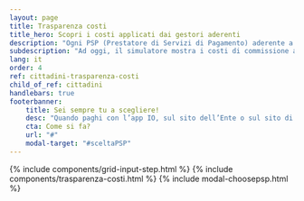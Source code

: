 ```yaml
---
layout: page
title: Trasparenza costi
title_hero: Scopri i costi applicati dai gestori aderenti
description: "Ogni PSP (Prestatore di Servizi di Pagamento) aderente a pagoPA ti permette di effettuare pagamenti su diversi canali e con i metodi a te più comodi. Per una scelta consapevole, consulta i costi applicati da ogni gestore: puoi filtrare per importo, canale e metodo di pagamento."
subdescription: "Ad oggi, il simulatore mostra i costi di commissione applicati dai PSP sui canali gestiti da PagoPA S.p.A., come l'app IO e i pagamenti iniziati dal sito dell'Ente. Nei prossimi aggiornamenti, il simulatore includerà progressivamente anche le commissioni applicate dai PSP sui loro canali."
lang: it
order: 4
ref: cittadini-trasparenza-costi
child_of_ref: cittadini
handlebars: true
footerbanner:
    title: Sei sempre tu a scegliere!
    desc: "Quando paghi con l’app IO, sul sito dell’Ente o sul sito di pagoPA, puoi sempre selezionare il gestore della transazione a te più conveniente. "
    cta: Come si fa?
    url: "#"
    modal-target: "#sceltaPSP"
---
```


{% include components/grid-input-step.html  %}
{% include components/trasparenza-costi.html  %}
{% include modal-choosepsp.html %}


